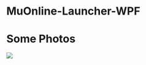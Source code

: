 # MuOnline-Launcher-WPF
<h1>Some Photos </h1>
<img src="https://gyazo.com/3abacca79bffa291175c61ce53a3c5fe" >
